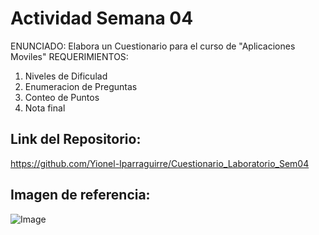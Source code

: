 # Actividad Semana 04
ENUNCIADO: Elabora un Cuestionario para el curso de "Aplicaciones Moviles" 
REQUERIMIENTOS:
1. Niveles de Dificulad
2. Enumeracion de Preguntas
3. Conteo de Puntos
4. Nota final

## Link del Repositorio: 
https://github.com/Yionel-Iparraguirre/Cuestionario_Laboratorio_Sem04

## Imagen de referencia:
![Image](https://github.com/user-attachments/assets/6232f0d7-140d-4840-ad28-c1d1f54fc00f)
